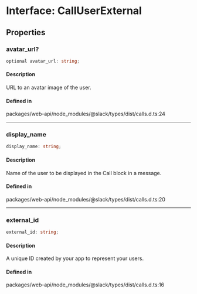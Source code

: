 # Interface: CallUserExternal

## Properties

### avatar\_url?

```ts
optional avatar_url: string;
```

#### Description

URL to an avatar image of the user.

#### Defined in

packages/web-api/node\_modules/@slack/types/dist/calls.d.ts:24

***

### display\_name

```ts
display_name: string;
```

#### Description

Name of the user to be displayed in the Call block in a message.

#### Defined in

packages/web-api/node\_modules/@slack/types/dist/calls.d.ts:20

***

### external\_id

```ts
external_id: string;
```

#### Description

A unique ID created by your app to represent your users.

#### Defined in

packages/web-api/node\_modules/@slack/types/dist/calls.d.ts:16
